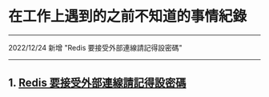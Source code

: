 # 在工作上遇到的之前不知道的事情紀錄
***
2022/12/24 新增 "Redis 要接受外部連線請記得設密碼"
***

## 1. [Redis 要接受外部連線請記得設密碼](./redis/redis.md)